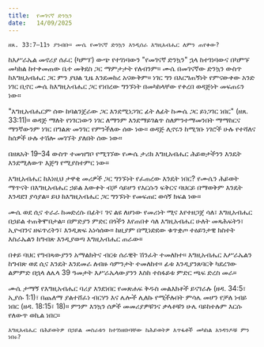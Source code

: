 ```yaml
---
title:  የመገናኛ ድንኳን
date:   14/09/2025
---
```


`ዘጸ. 33:7–11ን ያንብቡ። ሙሴ የመገናኛ ድንኳን እንዲሰራ እግዚአብሔር ለምን ጠየቀው?`

ከእሥራኤል መኖሪያ ሰፈር (ካምፕ) ውጭ የተገነባውን "የመገናኛ ድንኳን" ኋላ ከተገነባውና በካምፑ መካከል ከተቀመጠው ቤተ መቅደስ ጋር ማምታታት የለብንም። ሙሴ በመገናኛው ድንኳን ውስጥ ከእግዚአብሔር ጋር ምን ያህል ጊዜ እንደመከረ አናውቅም። ነገር ግን በእርግጠኝነት የምናውቀው አንድ ነገር ቢኖር ሙሴ ከእግዚአብሔር ጋር የነበረው ግንኙነት በመካከላቸው የቀረበ ወዳጅነት መፍጠሩን ነው።

"እግዚአብሔርም ሰው ከባልንጀራው ጋር እንደሚነጋገር ፊት ለፊት ከሙሴ ጋር ይነጋገር ነበር" (ዘጸ. 33:11)። ወዳጅ ማለት የነገርነውን ነገር ለማንም እንደማይገልጥ ስለምንተማመንበት ማማከርና ማንኛውንም ነገር በግልጽ መንገር የምንችለው ሰው ነው። ወዳጅ ሊኖሩን ከሚገቡ ነገሮች ሁሉ የተሻለና ከሰዎች ሁሉ ተሽሎ መገኘት ያለበት ሰው ነው።

በዘጸአት 19–34 ውስጥ ተመዝግቦ የሚገኘው የሙሴ ታሪክ እግዚአብሔር ሕይወታችንን እንዴት እንደሚለውጥ እጅግ የሚያስተምር ነው።

እግዚአብሔር ከእነዚህ ታዋቂ መሪዎች ጋር ግንኙነት የፈጠረው እንዴት ነበር? የሙሴን ሕይወት ማጥናት በእግዚአብሔር ኃይል እውቀት ብቻ ሳይሆን የእርሱን ፍቅርና ባህርይ በማወቅም እንዴት እንዳደገ ያሳያል። ይህ ከእግዚአብሔር ጋር ግንኙነት የመፍጠር ወሳኝ ክፍል ነው።

ሙሴ ወደ ሲና ተራራ ከመድረሱ በፊት፣ ገና ልዩ ለሆነው የመሪነት ሚና እየተዘጋጀ ሳለ፣ እግዚአብሔር በኃይል ተጠቅሞበታል። በምድያን ምድር በጎችን እየጠበቀ ሳለ እግዚአብሔር ሁለት መጻሕፍትን፣ ኢዮብንና ዘፍጥረትን፣ እንዲጽፍ አነሳሰው። ከዚያም በሚነድደው ቁጥቋጦ ተዕይንታዊ ክስተት እስራኤልን ከግብጽ እንዲያወጣ እግዚአብሔር ጠራው።

በቀይ ባህር የግብጻውያንን አማልክትና ብርቱ ሰራዊት ሽንፈት ተመለከተ። እግዚአብሔር እሥራኤልን ከግብጽ ወደ ሲና እንዴት እንደመራ ለብዙ ሳምንታት ተመለከተ። ፊቱ እንዲያንጸባርቅ ካደረገው ልምምድ በኋላ ለሌላ 39 ዓመታት እሥራኤላውያንን እስከ ተስፋይቱ ምድር ጫፍ ድረስ መራ።

ሙሴ ታማኝ የእግዚአብሔር ባሪያ እንደነበር የመጽሐፍ ቅዱስ መልእክቶች ይናገራሉ (ዘዳ. 34:5፣ ኢያሱ 1:1)፣ በጨለማ ያልተሸፈነ ብርሃን እና ሌሎች ሊለኩ የሚችሉበት ምሳሌ መሆን የቻለ ነብይ ነበር (ዘዳ. 18:15፣ 18)። ምንም እንኳን ሰዎች መመሪያዎቹንና ቃላቶቹን ሁሌ ባይከተሉም እርሱ የለውጥ ወኪል ነበር።

`እግዚአብሔር በሕይወትዎ በኃይል መስራቱን ከተገነዘቡባቸው ከሕይወትዎ እጥፋቶች መካከል አንዳንዶቹ ምን ነበሩ?`